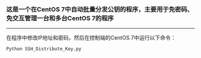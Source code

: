 ### 这是一个在CentOS 7中自动批量分发公钥的程序，主要用于免密码、免交互管理一台和多台CentOS 7的程序
---
在程序中修改IP地址和密码，然后在控制端的CentOS 7中运行以下命令：<br>
```shell
Python SSH_Distribute_Key.py
```
